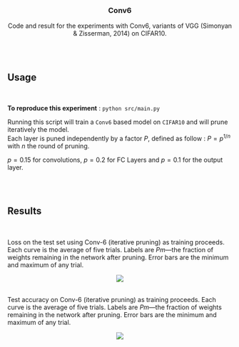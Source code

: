 <br />
<div align="center">

  <h3 align="center">Conv6</h3>

  <p align="center">
    Code and result for the experiments with Conv6, variants of VGG (Simonyan & Zisserman, 2014) on CIFAR10.
    <br />
  </p>
</div>

<br/>
<br/>


## Usage

<br/>

**To reproduce this experiment** : `python src/main.py`

Running this script will train a `Conv6` based model on `CIFAR10` and will prune iteratively the model.\
Each layer is puned independently by a factor $P$, defined as follow : $P=p^{1/n}$ with $n$ the round of pruning.

$p=0.15$ for convolutions, $p=0.2$ for FC Layers and $p=0.1$ for the output layer.

<br/>
<br/>

## Results

<br />

Loss on the test set using Conv-6 (iterative pruning) as training proceeds. Each curve is the average of five trials. Labels are $Pm$—the fraction of weights remaining in the network after pruning. Error bars are the minimum and maximum of any trial.
<div align="center">
  <img src="./images/accuracies.png"/>
</div>

<br />

Test accuracy on Conv-6 (iterative pruning) as training proceeds. Each curve is the average of five trials. Labels are $Pm$—the fraction of weights remaining in the network after pruning. Error bars are the minimum and maximum of any trial.
<div align="center">
  <img src="./images/losses.png"/>
</div>